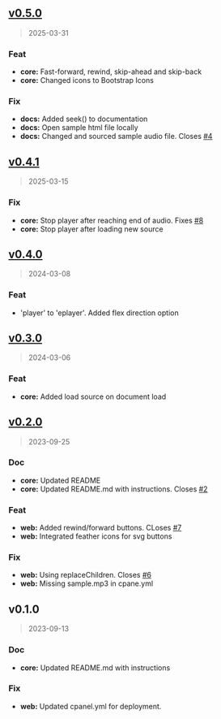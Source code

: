 
<a name="v0.5.0"></a>
## [v0.5.0](https://git.aleyoscar.com/emet/eplayer/compare/v0.4.1...v0.5.0)

> 2025-03-31

### Feat

* **core:** Fast-forward, rewind, skip-ahead and skip-back
* **core:** Changed icons to Bootstrap Icons

### Fix

* **docs:** Added seek() to documentation
* **docs:** Open sample html file locally
* **docs:** Changed and sourced sample audio file. Closes [#4](https://git.aleyoscar.com/emet/eplayer/issues/4)


<a name="v0.4.1"></a>
## [v0.4.1](https://git.aleyoscar.com/emet/eplayer/compare/v0.4.0...v0.4.1)

> 2025-03-15

### Fix

* **core:** Stop player after reaching end of audio. Fixes [#8](https://git.aleyoscar.com/emet/eplayer/issues/8)
* **core:** Stop player after loading new source


<a name="v0.4.0"></a>
## [v0.4.0](https://git.aleyoscar.com/emet/eplayer/compare/v0.3.0...v0.4.0)

> 2024-03-08

### Feat

* 'player' to 'eplayer'. Added flex direction option


<a name="v0.3.0"></a>
## [v0.3.0](https://git.aleyoscar.com/emet/eplayer/compare/v0.2.0...v0.3.0)

> 2024-03-06

### Feat

* **core:** Added load source on document load


<a name="v0.2.0"></a>
## [v0.2.0](https://git.aleyoscar.com/emet/eplayer/compare/v0.1.0...v0.2.0)

> 2023-09-25

### Doc

* **core:** Updated README
* **core:** Updated README.md with instructions. Closes [#2](https://git.aleyoscar.com/emet/eplayer/issues/2)

### Feat

* **web:** Added rewind/forward buttons. CLoses [#7](https://git.aleyoscar.com/emet/eplayer/issues/7)
* **web:** Integrated feather icons for svg buttons

### Fix

* **web:** Using replaceChildren. Closes [#6](https://git.aleyoscar.com/emet/eplayer/issues/6)
* **web:** Missing sample.mp3 in cpane.yml


<a name="v0.1.0"></a>
## v0.1.0

> 2023-09-13

### Doc

* **core:** Updated README.md with instructions

### Fix

* **web:** Updated cpanel.yml for deployment.

